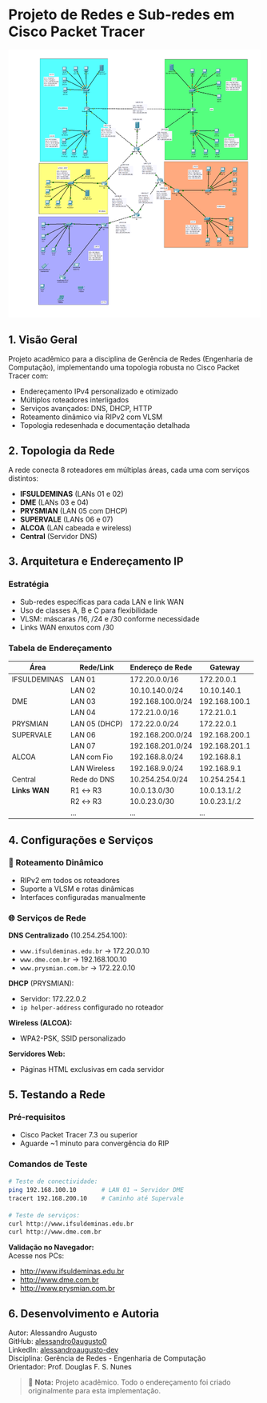 # Projeto de Redes e Sub-redes em Cisco Packet Tracer

![Topologia da Rede](topologia-final.png)

## 1. Visão Geral

Projeto acadêmico para a disciplina de Gerência de Redes (Engenharia de Computação), implementando uma topologia robusta no Cisco Packet Tracer com:

- Endereçamento IPv4 personalizado e otimizado
- Múltiplos roteadores interligados
- Serviços avançados: DNS, DHCP, HTTP
- Roteamento dinâmico via RIPv2 com VLSM
- Topologia redesenhada e documentação detalhada

## 2. Topologia da Rede

A rede conecta 8 roteadores em múltiplas áreas, cada uma com serviços distintos:

- **IFSULDEMINAS** (LANs 01 e 02)
- **DME** (LANs 03 e 04)
- **PRYSMIAN** (LAN 05 com DHCP)
- **SUPERVALE** (LANs 06 e 07)
- **ALCOA** (LAN cabeada e wireless)
- **Central** (Servidor DNS)

## 3. Arquitetura e Endereçamento IP

### Estratégia

- Sub-redes específicas para cada LAN e link WAN
- Uso de classes A, B e C para flexibilidade
- VLSM: máscaras /16, /24 e /30 conforme necessidade
- Links WAN enxutos com /30

### Tabela de Endereçamento

| Área         | Rede/Link         | Endereço de Rede      | Gateway        |
|--------------|-------------------|-----------------------|----------------|
| IFSULDEMINAS | LAN 01            | 172.20.0.0/16         | 172.20.0.1     |
|              | LAN 02            | 10.10.140.0/24        | 10.10.140.1    |
| DME          | LAN 03            | 192.168.100.0/24      | 192.168.100.1  |
|              | LAN 04            | 172.21.0.0/16         | 172.21.0.1     |
| PRYSMIAN     | LAN 05 (DHCP)     | 172.22.0.0/24         | 172.22.0.1     |
| SUPERVALE    | LAN 06            | 192.168.200.0/24      | 192.168.200.1  |
|              | LAN 07            | 192.168.201.0/24      | 192.168.201.1  |
| ALCOA        | LAN com Fio       | 192.168.8.0/24        | 192.168.8.1    |
|              | LAN Wireless      | 192.168.9.0/24        | 192.168.9.1    |
| Central      | Rede do DNS       | 10.254.254.0/24       | 10.254.254.1   |
| **Links WAN**| R1 ↔ R3           | 10.0.13.0/30          | 10.0.13.1/.2   |
|              | R2 ↔ R3           | 10.0.23.0/30          | 10.0.23.1/.2   |
|              | ...               | ...                   | ...            |

## 4. Configurações e Serviços

### 🚦 Roteamento Dinâmico

- RIPv2 em todos os roteadores
- Suporte a VLSM e rotas dinâmicas
- Interfaces configuradas manualmente

### 🌐 Serviços de Rede

**DNS Centralizado** (10.254.254.100):

- `www.ifsuldeminas.edu.br` → 172.20.0.10
- `www.dme.com.br` → 192.168.100.10
- `www.prysmian.com.br` → 172.22.0.10

**DHCP** (PRYSMIAN):

- Servidor: 172.22.0.2
- `ip helper-address` configurado no roteador

**Wireless (ALCOA):**

- WPA2-PSK, SSID personalizado

**Servidores Web:**

- Páginas HTML exclusivas em cada servidor

## 5. Testando a Rede

### Pré-requisitos

- Cisco Packet Tracer 7.3 ou superior
- Aguarde ~1 minuto para convergência do RIP

### Comandos de Teste

```bash
# Teste de conectividade:
ping 192.168.100.10       # LAN 01 → Servidor DME
tracert 192.168.200.10    # Caminho até Supervale

# Teste de serviços:
curl http://www.ifsuldeminas.edu.br
curl http://www.dme.com.br
```

**Validação no Navegador:**  
Acesse nos PCs:

- http://www.ifsuldeminas.edu.br
- http://www.dme.com.br
- http://www.prysmian.com.br

## 6. Desenvolvimento e Autoria

Autor: Alessandro Augusto  
GitHub: [alessandro0augusto0](https://github.com/alessandro0augusto0)  
LinkedIn: [alessandroaugusto-dev](https://www.linkedin.com/in/alessandroaugusto-dev)  
Disciplina: Gerência de Redes - Engenharia de Computação  
Orientador: Prof. Douglas F. S. Nunes

> 📌 **Nota:** Projeto acadêmico. Todo o endereçamento foi criado originalmente para esta implementação.
